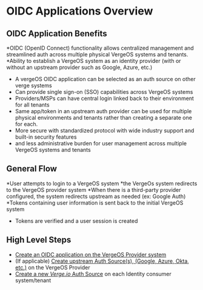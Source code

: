 # OIDC Applications Overview

## OIDC Application Benefits

*OIDC (OpenID Connect) functionality allows centralized management and streamlined auth across multiple physical VergeOS systems and tenants.
*Ability to establish a VergeOS system as an identity provider (with or without an upstream provider such as Google, Azure, etc.)
* A vergeOS OIDC application can be selected as an auth source on other verge systems
* Can provide single sign-on (SSO) capabilities across VergeOS systems 
* Providers/MSPs can have central login linked back to their environment for all tenants
* Same app/token in an upstream auth provider can be used for multiple physical environments and tenants rather than creating a separate one for each.
* More secure with standardized protocol with wide industry support and built-in security features
* and less administrative burden for user management across multiple VergeOS systems and tenants

## General Flow
*User attempts to login to a VergeOS system
*the VergeOs system redirects to the VergeOS provider system
*When there is a third-party provider configured, the system redirects upstream as needed (ex: Google Auth)
*Tokens containing user information is sent back to the initial VergeOS system
* Tokens are verified and a user session is created

## High Level Steps
  * [Create an OIDC application on the VergeOS Provider system](/product-guide/OIDC-Create-app)
  * (If applicable) [Create upstream Auth Source(s), (Google, Azure, Okta, etc.)](/product-guide/AuthSources-General)  on the VergeOS Provider
  * [Create a new *Verge.io* Auth Source](/product-guide/OIDC-VergeAuth) on each Identity consumer system/tenant
